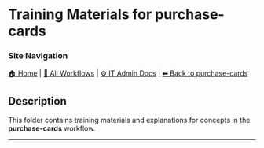 # Training Materials for purchase-cards

### Site Navigation
[🏠 Home](../../../README.md) | [📂 All Workflows](../../../users/users.md) | [⚙ IT Admin Docs](../../../it-admins/README.md) | [⬅ Back to purchase-cards](../README.md)

## Description

This folder contains training materials and explanations for concepts in the **purchase-cards** workflow.

---